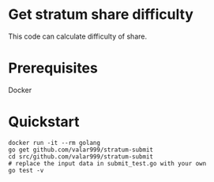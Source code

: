 # Get stratum share difficulty

This code can calculate difficulty of share.

# Prerequisites

Docker

# Quickstart

```
docker run -it --rm golang
go get github.com/valar999/stratum-submit
cd src/github.com/valar999/stratum-submit
# replace the input data in submit_test.go with your own
go test -v
```
